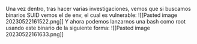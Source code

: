 Una vez dentro, tras hacer varias investigaciones, vemos que si buscamos binarios SUID vemos el de env, el cual es vulnerable:
![[Pasted image 20230522161522.png]]
Y ahora podemos lanzarnos una bash como root usando este binario de la siguiente forma:
![[Pasted image 20230522161633.png]]
